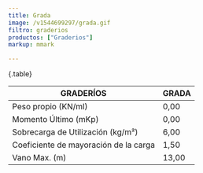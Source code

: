 ```yaml
---
title: Grada
image: /v1544699297/grada.gif
filtro: graderios
productos: ["Graderios"]
markup: mmark

---
```

{.table}

|GRADERÍOS|GRADA|
|--- |--- |
|Peso propio (KN/ml)|0,00|
|Momento Último (mKp)|0,00|
|Sobrecarga de Utilización (kg/m²)|6,00|
|Coeficiente de mayoración de la carga|1,50|
|Vano Max. (m)|13,00|
